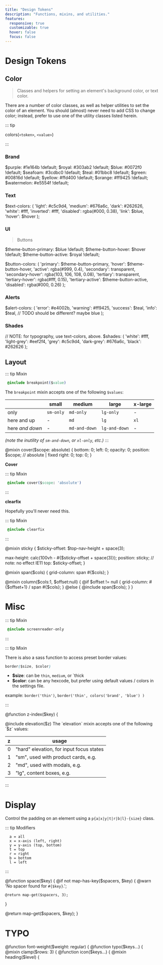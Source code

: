 ```yaml
---
title: "Design Tokens"
description: "Functions, mixins, and utilities."
features:
  responsive: true
  customizable: true
  hover: false
  focus: false
---
```


# Design Tokens

## Color

> Classes and helpers for setting an element's background color, or text color.

There are a number of color classes, as well as helper utilities to set the color of an element. You should (almost) never need to add CSS to change color; instead, prefer to use one of the utility classes listed herein.


::: tip 

colors(`<token>`, `<value>`)

:::

### Brand
$purple: #1e164b !default;
$royal: #303ab2 !default;
$blue: #0072f0 !default;
$seafoam: #3cdbc0 !default;
$teal: #01bbc8 !default;
$green: #00816d !default;
$yellow: #ffd400 !default;
$orange: #ff9425 !default;
$watermelon: #e5554f !default;

### Text

$text-colors: (
  'light': #c5c9d4,
  'medium': #676a6c,
  'dark': #262626,
  'white': #fff,
  'inverted': #fff,
  'disabled': rgba(#000, 0.38),
  'link': $blue,
  'hover': $hover
);


### UI

>  Buttons

$theme-button-primary: $blue !default;
$theme-button-hover: $hover !default;
$theme-button-active: $royal !default;

$button-colors: (
  'primary': $theme-button-primary,
  'hover': $theme-button-hover,
  'active': rgba(#999, 0.4),
  'secondary': transparent,
  'secondary-hover': rgba(103, 106, 108, 0.08),
  'tertiary': transparent,
  'tertiary-hover': rgba(#fff, 0.15),
  'tertiary-active': $theme-button-active,
  'disabled': rgba(#000, 0.26)
);

### Alerts 
$alert-colors: (
  'error': #e4002b,
  'warning': #ff9425,
  'success': $teal,
  'info': $teal,  // TODO should be different? maybe blue
);


### Shades 
// NOTE: for typography, use text-colors, above.
$shades: (
  'white': #fff,
  'light-grey': #eef2f4,
  'grey': #c5c9d4,
  'dark-grey': #676a6c,
  'black': #262626
);




## Layout



::: tip Mixin
``` css
 @include breakpoint($value)
```

The `breakpoint` mixin accepts one of the following `$values`:

|                 | small     |   medium      | large         | x-large  |
|:--------------- | --------- | ------------- | ------------- | ---------|
| only            | `sm-only` | `md-only`     | `lg-only`     | -        |
| here and up     | -         | `md`          | `lg`          | `xl`     |
| here _and down_ | -         | `md-and-down` | `lg-and-down` | -        |


_(note the inutility of `sm-and-down`, or `xl-only`, etc.)_
:::



@mixin cover($scope: absolute) {
  bottom: 0;
  left: 0;
  opacity: 0;
  position: $scope; // absolute | fixed
  right: 0;
  top: 0;
}


**Cover**

::: tip Mixin
``` css
 @include cover($scope: 'absolute')
```
:::


**clearfix**

Hopefully you'll never need this.

::: tip Mixin
``` css
 @include clearfix
```
:::




@mixin sticky {
  $sticky-offset: $top-nav-height + space(3);

  max-height: calc(100vh - #{$sticky-offset + space(3)});
  position: sticky; // note: no effect IE11
  top: $sticky-offset;
}




@mixin span($cols) {
  grid-column: span #{$cols};
}

@mixin column($cols:1, $offset:null) {
  @if $offset != null {
    grid-column: #{$offset+1} / span #{$cols};
  }
  @else {
    @include span($cols);
  }
}






# Misc



::: tip Mixin
``` css
 @include screenreader-only 
```
:::



::: tip Mixin

There is also a sass function to access preset border values:
``` css
border($size, $color)
```
* **$size**: can be `thin`, `medium`, or `thick
* **$color**: can be any hexcode, but prefer using default values / colors in the settings file.

example: `border('thin')`, `border('thin', colors('brand', 'blue') )`

:::



@function z-index($key) {


@include elevation($z)
The `elevation` mixin accepts one of the following `$z` values:

| z     |   usage            |
|:----- | ------------------ |
| 0     | "hard" elevation, for input focus states |
| 1     | "sm", used with product cards, e.g.      |
| 2     | "md", used with modals, e.g.             |
| 3     | "lg", content boxes, e.g.                |
:::







# Display

Control the padding on an element using a `p{a|x|y|t|r|b|l}-{size}` class.

::: tip Modifiers
```
  a = all
  x = x-axis (left, right)
  y = y-axis (top, bottom)
  t = top
  r = right
  b = bottom
  l = left
```
:::

@function space($key) {
  @if not map-has-key($spacers, $key) {
    @warn 'No spacer found for `#{$key}`.';

    @return map-get($spacers, 3);
  }

  @return map-get($spacers, $key);
}



# TYPO

@function font-weight($weight: regular) {
@function typo($keys...) {
@mixin clamp($rows: 3) {
@function icon($keys...) {
 @mixin heading($level) {

